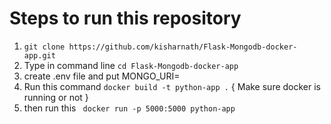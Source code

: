 # Steps to run this repository
  1. `git clone https://github.com/kisharnath/Flask-Mongodb-docker-app.git`
  2. Type in command line `cd Flask-Mongodb-docker-app`
  3. create .env file and put MONGO_URI=<Mongodb database url>
  4. Run this command `docker build -t python-app .` { Make sure docker is running or not }
  5. then run this ` docker run -p 5000:5000 python-app`
